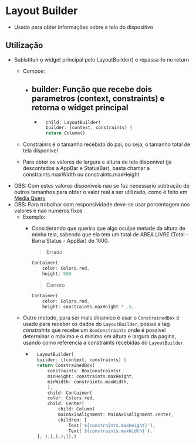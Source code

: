 # Layout Builder

- Usado para obter informações sobre a tela do dispositivo

## Utilização

- Subistituir o widget principal pelo LayoutBuilder() e repassa-lo no return
  - Compoe:
    - builder: Função que recebe dois parametros (context, constraints) e retorna o widget principal
        -
        - ```dart
            child: LayoutBuilder(
            builder: (context, constraints) {
            return Column()
            ```

  - Constrainrs é o tamanho recebido do pai, ou seja, o tamanho total de tela disponivel
  - Para obter os valores de largura e altura de tela disponivel (ja descontados a AppBar e StatusBar), basta chamar a constraints.maxWidth ou constraints.maxHeight
- OBS: Com estes valores disponiveis nao se faz necessario subtração de outros tamanhos para obter o valor real a ser utilizado, como é feito em [Media Query](./MediaQuery.md)
- OBS: Para trabalhar com responsividade deve-se usar porcentagem nos valores e nao numeros fixos
  - Exemplo:
    - Considerando que querira que algo oculpe metade da altura de minha tela, sabendo que ela tem um total de AREA LIVRE (Total - Barra Status - AppBar) de 1000.
        > Errado

        ```dart
        Container(
            color: Colors.red,
            height: 500
        ```

        >Correto

        ```dart
        Container(
            color: Colors.red,
            height: constraints.maxHeight * .5,
        ```
  - Outro metodo, para ser mais dinamico é usar o ```ConstrainedBox``` é usado para receber os dados do ```LayoutBuilder```, possui a tag *constraints* que recebe um ```BoxConstraints``` onde é possível determinar o máximo e o mínimo em altura e largura da pagina, usando como referencia a constraints recebidas do ```LayoutBuilder```.
    - ```dart
        LayoutBuilder(
        builder: ((context, constraints) {
        return ConstrainedBox(
            constraints: BoxConstraints(
            minHeight: constraints.maxHeight,
            minWidth: constraints.maxWidth,
            ),
            child: Container(
            color: Colors.red,
            child: Center(
                child: Column(
                mainAxisAlignment: MainAxisAlignment.center,
                children: [
                    Text('${constraints.maxHeight}'),
                    Text('${constraints.maxWidth}'),
        ], ),),),);}),)
        ```

